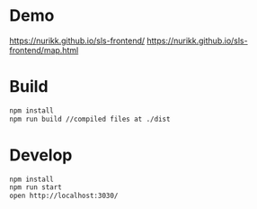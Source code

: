 
# Demo
https://nurikk.github.io/sls-frontend/
https://nurikk.github.io/sls-frontend/map.html


# Build
```bash
npm install
npm run build //compiled files at ./dist
```

# Develop
```bash
npm install
npm run start
open http://localhost:3030/
```
